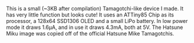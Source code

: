 This is a small (~3KB after compilation) Tamagotchi-like device I made. It has very little function but looks cute!
It uses an ATTiny85 Chip as its processor, a 128x64 SSD1306 OLED and a small LiPo battery. In low power mode it draws 1.6μA, and in use it draws 4.3mA, both at 5V.
The Hatsune Miku image was copied off of the official Hatsune Mike Tamagotchis. 

